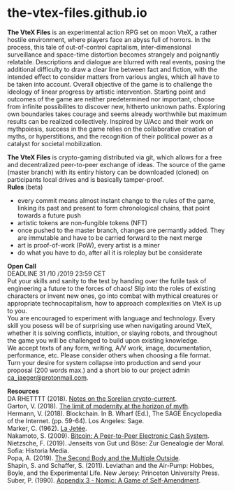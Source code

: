 # the-vtex-files.github.io
**The VteX Files** is an experimental action RPG set on moon VteX, a rather hostile environment, where players face an abyss full of horrors. In the process, this tale of out-of-control capitalism, inter-dimensional surveillance and space-time distortion becomes strangely and poignantly relatable.
Descriptions and dialogue are blurred with real events, posing the additional difficulty to draw a clear line between fact and fiction, with the intended effect to consider matters from various angles, which all have to be taken into account. 
Overall objective of the game is to challenge the ideology of linear progress by artistic intervention. Starting point and outcomes of the game are neither predetermined nor important, choose from infinite possibilites to discover new, hitherto unknown paths. Exploring own boundaries takes courage and seems already worthwhile but maximum results can be realized collectively.
Inspired by U/Acc and their work on mythpoiesis, success in the game relies on the collaborative creation of myths, or hyperstitions, and the recognition of their political power as a catalyst for societal mobilization.

**The VteX Files** is crypto-gaming distributed via git, which allows for a free and decentralized peer-to-peer exchange of ideas. The source of the game (master branch) with its entiry history can be downloaded (cloned) on participants local drives and is basically tamper-proof.<br>
**Rules** (beta) 
+ every commit means almost instant change to the rules of the game, linking its past and present to form chronological chains, that point towards a future push
+ artistic tokens are non-fungible tokens (NFT)
+ once pushed to the master branch, changes are permantly added. They are immutable and have to be carried forward to the next merge
+ art is proof-of-work (PoW), every artist is a miner
+ do what you have to do, after all it is roleplay but be considerate 

**Open Call**<br>
DEADLINE 31 /10 /2019 23:59 CET<br>
Put your skills and sanity to the test by handing over the futile task of engineering a future to the forces of chaos! Slip into the roles of existing characters or invent new ones, go into combat with mythical creatures or appropriate technocapitalism, how to approach complexities on VteX is up to you.<br>
You are encouraged to experiment with language and technology. Every skill you posess will be of surprising use when navigating around VteX, whether it is solving conflicts, intuition, or slaying robots, and throughout the game you will be challenged to build upon existing knowledge.<br>
We accept texts of any form, writing, A/V work, image, documentation, performance, etc. Please consider others when choosing a file format.<br>
Turn your desire for system collapse into production and send your proposal (200 words max.) and a short bio to our project admin ca_jaeger@protonmail.com. 

**Resources**<br>
DA RHETTTT (2018). [Notes on the Sorelian crypto-current](https://necrophysical666.wordpress.com/2018/11/05/%F0%9D%94%91%F0%9D%94%AC%F0%9D%94%B1%F0%9D%94%A2%F0%9D%94%B0-%F0%9D%94%AC%F0%9D%94%AB-%F0%9D%94%B1%F0%9D%94%A5%F0%9D%94%A2-%F0%9D%94%96%F0%9D%94%AC%F0%9D%94%AF%F0%9D%94%A2%F0%9D%94%A9%F0%9D%94%A6/).<br>
Garton, V. (2018). [The limit of modernity at the horizon of myth](https://vincentgarton.com/2018/07/23/the-limit-of-modernity-at-the-horizon-of-myth/).<br>
Hermann, V. (2018). Blockchain. In B. Wharf (Ed.), The SAGE Encyclopedia of the Internet. (pp. 59-64). Los Angeles: Sage.<br>
Marker, C. (1962). [La Jetée](https://youtu.be/aLfXCkFQtXw).<br>
Nakamoto, S. (2009). [Bitcoin: A Peer-to-Peer Electronic Cash System](https://bitcoin.org/bitcoin.pdf).<br>
Nietzsche, F. (2019). Jenseits von Gut und Böse: Zur Genealogie der Moral. Sofia: Historia Media.<br>
Popa, A. (2019). [The Second Body and the Multiple Outside](https://ossz2vasz4.wordpress.com/2019/03/04/alina-popa-the-second-body-and-the-multiple-outside/).<br>
Shapin, S. and Schaffer, S. (2011). Leviathan and the Air-Pump: Hobbes, Boyle, and the Experimental Life. New Jersey: Princeton University Press.<br>
Suber, P. (1990). [Appendix 3 - Nomic: A Game of Self-Amendment](http://legacy.earlham.edu/~peters/writing/nomic.htm).

